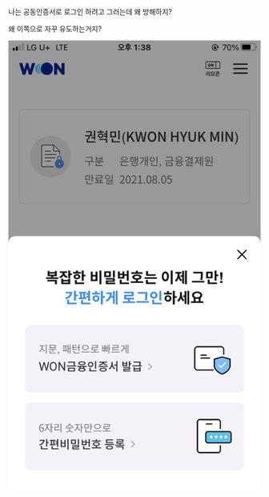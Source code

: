 나는 공동인증서로 로그인 하려고 그러는데 왜 방해하지?

왜 이쪽으로 자꾸 유도하는거지?

![](Assets/EE476DB1-A5B2-49D1-9236-78B0862B65CC.jpg)